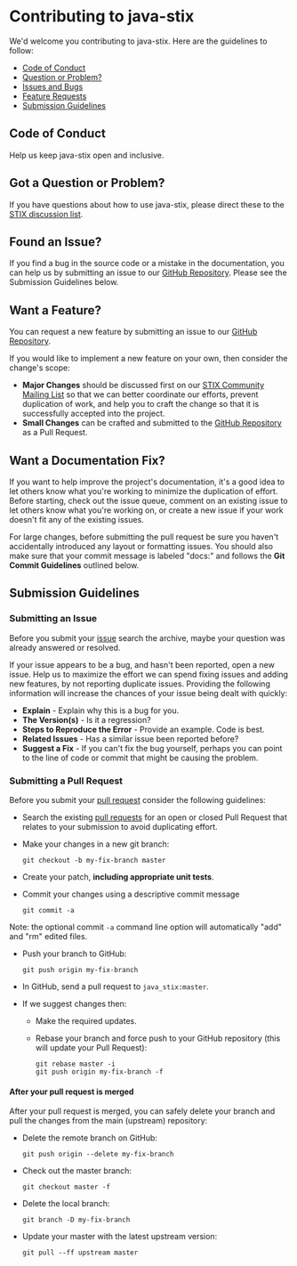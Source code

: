 # Contributing to java-stix

We'd welcome you contributing to java-stix. Here are the guidelines to follow:

 - [Code of Conduct](#code_of_conduct)
 - [Question or Problem?](#question)
 - [Issues and Bugs](#issue)
 - [Feature Requests](#feature)
 - [Submission Guidelines](#submission_guidelines)

## <a name="code_of_conduct"></a> Code of Conduct
Help us keep java-stix open and inclusive.

## <a name="question"></a> Got a Question or Problem?
If you have questions about how to use java-stix, please direct these to the [STIX discussion list][list].

## <a name="issue"></a> Found an Issue?
If you find a bug in the source code or a mistake in the documentation, you can help us by submitting an issue to our [GitHub Repository][github]. Please see the Submission Guidelines below.

## <a name="feature"></a> Want a Feature?
You can request a new feature by submitting an issue to our [GitHub Repository][github].

If you would like to implement a new feature on your own, then consider the change's scope:

* **Major Changes** should be discussed first on our [STIX Community Mailing List][list] so that we can better coordinate our efforts, prevent duplication of work, and help you to craft the change so that it is successfully accepted into the project.
* **Small Changes** can be crafted and submitted to the [GitHub Repository][github] as a Pull Request.

## <a name="docs"></a> Want a Documentation Fix?
If you want to help improve the project's documentation, it's a good idea to let others know what you're working to minimize the duplication of effort. Before starting, check out the issue queue, comment on an existing issue to let others know what you're working on, or create a new issue if your work doesn't fit any of the existing issues.

For large changes, before submitting the pull request be sure you haven't accidentally introduced any layout or formatting issues. You should also make sure that your commit message is labeled "docs:" and follows the **Git Commit Guidelines** outlined below.

## <a name="submission_guidelines"></a> Submission Guidelines

### Submitting an Issue
Before you submit your [issue][issues] search the archive, maybe your question was already answered or resolved.

If your issue appears to be a bug, and hasn't been reported, open a new issue. Help us to maximize the effort we can spend fixing issues and adding new features, by not reporting duplicate issues. Providing the following information will increase the chances of your issue being dealt with quickly:

* **Explain** - Explain why this is a bug for you.
* **The Version(s)** - Is it a regression?
* **Steps to Reproduce the Error** - Provide an example. Code is best.
* **Related Issues** - Has a similar issue been reported before?
* **Suggest a Fix** - If you can't fix the bug yourself, perhaps you can point to the line of code or commit that might be causing the problem.

### Submitting a Pull Request
Before you submit your [pull request][pulls] consider the following guidelines:

* Search the existing [pull requests][pulls] for an open or closed Pull Request that relates to your submission to avoid duplicating effort.
* Make your changes in a new git branch:

     ```shell
     git checkout -b my-fix-branch master
     ```

* Create your patch, **including appropriate unit tests**.
* Commit your changes using a descriptive commit message 

     ```shell
     git commit -a
     ```
Note: the optional commit `-a` command line option will automatically "add" and "rm" edited files.

* Push your branch to GitHub:

    ```shell
    git push origin my-fix-branch
    ```

* In GitHub, send a pull request to `java_stix:master`.
* If we suggest changes then:
  * Make the required updates.
  * Rebase your branch and force push to your GitHub repository (this will update your Pull Request):

    ```shell
    git rebase master -i
    git push origin my-fix-branch -f
    ```

#### After your pull request is merged

After your pull request is merged, you can safely delete your branch and pull the changes
from the main (upstream) repository:

* Delete the remote branch on GitHub:

    ```shell
    git push origin --delete my-fix-branch
    ```

* Check out the master branch:

    ```shell
    git checkout master -f
    ```

* Delete the local branch:

    ```shell
    git branch -D my-fix-branch
    ```

* Update your master with the latest upstream version:

    ```shell
    git pull --ff upstream master
    ```

[list]: https://stix.mitre.org/community/registration.html
[github]: https://github.com/nemonik/java_stix
[issues]: https://github.com/nemonik/java_stix/issues
[pulls]: https://github.com/nemonik/java_stix/pulls